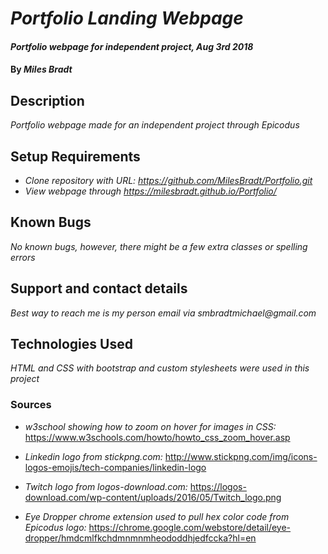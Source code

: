 # _Portfolio Landing Webpage_

#### _Portfolio webpage for independent project, Aug 3rd 2018_

#### By _**Miles Bradt**_

## Description

_Portfolio webpage made for an independent project through Epicodus_

## Setup Requirements

* _Clone repository with URL: https://github.com/MilesBradt/Portfolio.git_
* _View webpage through https://milesbradt.github.io/Portfolio/_

## Known Bugs

_No known bugs, however, there might be a few extra classes or spelling errors_

## Support and contact details

_Best way to reach me is my person email via smbradtmichael@gmail.com_

## Technologies Used

_HTML and CSS with bootstrap and custom stylesheets were used in this project_

### Sources

* _w3school showing how to zoom on hover for images in CSS:_ https://www.w3schools.com/howto/howto_css_zoom_hover.asp

* _Linkedin logo from stickpng.com:_ http://www.stickpng.com/img/icons-logos-emojis/tech-companies/linkedin-logo

* _Twitch logo from logos-download.com:_ https://logos-download.com/wp-content/uploads/2016/05/Twitch_logo.png

* _Eye Dropper chrome extension used to pull hex color code from Epicodus logo:_ https://chrome.google.com/webstore/detail/eye-dropper/hmdcmlfkchdmnmnmheododdhjedfccka?hl=en
